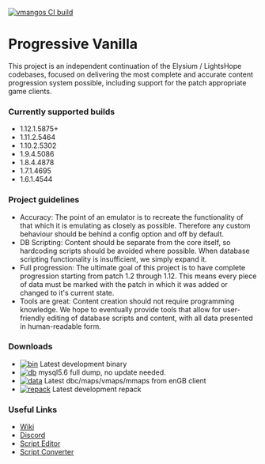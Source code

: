 [![vmangos CI build](https://github.com/coolzoom/vmangos-pack/actions/workflows/vmangos.yml/badge.svg)](https://github.com/coolzoom/vmangos-pack/actions/workflows/vmangos.yml)


# Progressive Vanilla
This project is an independent continuation of the Elysium / LightsHope codebases, focused on delivering the most complete and accurate content progression system possible, including support for the patch appropriate game clients.

### Currently supported builds
- 1.12.1.5875+
- 1.11.2.5464
- 1.10.2.5302
- 1.9.4.5086
- 1.8.4.4878
- 1.7.1.4695
- 1.6.1.4544
<!--- 1.5.1.4449
- 1.4.2.4375
- 1.3.1.4297
- 1.2.4.4222-->

### Project guidelines
- Accuracy: The point of an emulator is to recreate the functionality of that which it is emulating as closely as possible. Therefore any custom behaviour should be behind a config option and off by default.
- DB Scripting: Content should be separate from the core itself, so hardcoding scripts should be avoided where possible. When database scripting functionality is insufficient, we simply expand it.
- Full progression: The ultimate goal of this project is to have complete progression starting from patch 1.2 through 1.12. This means every piece of data must be marked with the patch in which it was added or changed to it's current state.
- Tools are great: Content creation should not require programming knowledge. We hope to eventually provide tools that allow for user-friendly editing of database scripts and content, with all data presented in human-readable form.

### Downloads
- [![bin](https://github.com/coolzoom/vmangos-pack/actions/workflows/dev-release.yml/badge.svg)](https://github.com/coolzoom/vmangos-pack/releases/tag/latest)  Latest development binary
- [![db](https://github.com/coolzoom/vmangos-pack/actions/workflows/db_dump.yml/badge.svg)](https://github.com/coolzoom/vmangos-pack/releases/tag/db_latest)  mysql5.6 full dump, no update needed.
- [![data](https://github.com/coolzoom/vmangos-pack/actions/workflows/datagen.yml/badge.svg)](https://github.com/coolzoom/vmangos-pack/releases/tag/data-latest) Latest dbc/maps/vmaps/mmaps from enGB client
- [![repack](https://github.com/coolzoom/vmangos-pack/actions/workflows/repacker-afternewdata.yml/badge.svg)](https://github.com/coolzoom/vmangos-pack/releases/tag/repack-latest)  Latest development repack
### Useful Links
- [Wiki](https://github.com/vmangos/wiki)
- [Discord](https://discord.gg/x9a2jt7)
- [Script Editor](https://github.com/brotalnia/scripteditor)
- [Script Converter](https://github.com/vmangos/ScriptConverter)
